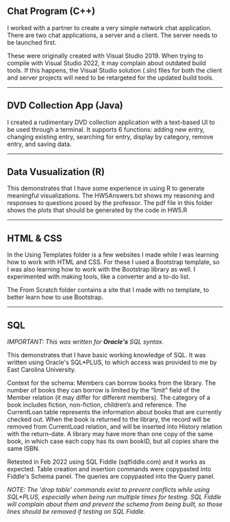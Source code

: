 ## Chat Program (C++)

I worked with a partner to create a very simple network chat application. There are two chat applications, a server and a client. The server needs to be launched first.

These were originally created with Visual Studio 2019. When trying to compile with Visual Studio 2022, it may complain about outdated build tools. If this happens, the Visual Studio solution (.sln) files for both the client and server projects will need to be retargeted for the updated build tools.

---

## DVD Collection App (Java)

I created a rudimentary DVD collection application with a text-based UI to be used through a terminal. It supports 6 functions: adding new entry, changing existing entry, searching for entry, display by category, remove entry, and saving data.

---

## Data Vusualization (R)

This demonstrates that I have some experience in using R to generate meaningful visualizations. The HW5Answers.txt shows my reasoning and responses to questions posed by the professor. The pdf file in this folder shows the plots that should be generated by the code in HW5.R

---

## HTML & CSS

In the Using Templates folder is a few websites I made while I was learning how to work with HTML and CSS. For these I used a Bootstrap template, so I was also learning how to work with the Bootstrap library as well. I experimented with making tools, like a converter and a to-do list.

The From Scratch folder contains a site that I made with no template, to better learn how to use Bootstrap.

---

## SQL

_IMPORTANT: This was written for **Oracle's** SQL syntax._

This demonstrates that I have basic working knowledge of SQL. It was written using Oracle's SQL*PLUS, to which access was provided to me by East Carolina University.

Context for the schema: Members can borrow books from the library. The number of books they can borrow is limited by the “limit” field of the Member relation (it may differ for different members). The category of a book includes fiction, non-fiction, children’s and reference. The CurrentLoan table represents the information about books that are currently checked out. When the book is returned to the library, the record will be removed from CurrentLoad relation, and will be inserted into History relation with the return-date. A library may have more than one copy of the same book, in which case each copy has its own bookID, but all copies share the same ISBN.

Retested in Feb 2022 using SQL Fiddle (sqlfiddle.com) and it works as expected. Table creation and insertion commands were copypasted into Fiddle's Schema panel. The queries are copypasted into the Query panel.

_NOTE: The 'drop table' commands exist to prevent conflicts while using SQL*PLUS, especially when being run multiple times for testing. SQL Fiddle will complain about them and prevent the schema from being built, so those lines should be removed if testing on SQL Fiddle._